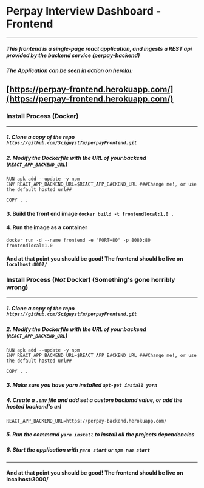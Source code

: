 # Perpay Interview Dashboard - Frontend 
---
##### This frontend is a single-page react application, and ingests a REST api provided by the backend service (**[perpay-backend](https://github.com/Sciguystfm/perpayBackend)**)


##### The Application can be seen in action on heroku:
## [https://perpay-frontend.herokuapp.com/](https://perpay-frontend.herokuapp.com/)


### Install Process (Docker)
---
##### 1. Clone a copy of the repo `https://github.com/Sciguystfm/perpayFrontend.git`
##### 2. Modify the Dockerfile with the URL of your backend (`REACT_APP_BACKEND_URL`)

```
RUN apk add --update -y npm
ENV REACT_APP_BACKEND_URL=$REACT_APP_BACKEND_URL ###Change me!, or use the default hosted url##

COPY . .
```
#### 3. Build the front end image `docker build -t frontendlocal:1.0 .`
#### 4. Run the image as a container 
```
docker run -d --name frontend -e "PORT=80" -p 8080:80 frontendlocal:1.0
```
#### And at that point you should be good! The frontend should be live on `localhost:8007/` 



### Install Process (*Not* Docker) (Something's gone horribly wrong)
---
##### 1. Clone a copy of the repo `https://github.com/Sciguystfm/perpayFrontend.git`
##### 2. Modify the Dockerfile with the URL of your backend (`REACT_APP_BACKEND_URL`)

```
RUN apk add --update -y npm
ENV REACT_APP_BACKEND_URL=$REACT_APP_BACKEND_URL ###Change me!, or use the default hosted url##

COPY . .
```
##### 3. Make sure you have yarn installed `apt-get install yarn`
##### 4. Create a `.env` file and add set a custom backend value, or add the hosted backend's url
```
REACT_APP_BACKEND_URL=https://perpay-backend.herokuapp.com/
```
##### 5. Run the command `yarn install` to install all the projects dependencies
##### 6. Start the application with `yarn start` or `npm run start`

---
#### And at that point you should be good! The frontend should be live on localhost:3000/